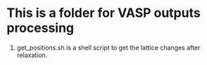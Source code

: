 # This is a folder for VASP outputs processing
1. get_positions.sh is a shell script to get the lattice changes after relaxation.
